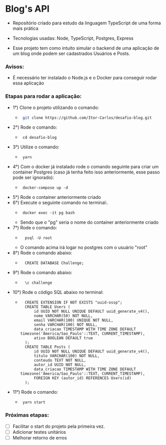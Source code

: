# Blog's API

* Repositório criado para estudo da linguagem TypeScript de uma forma mais prática

* Tecnologias usadas: Node, TypeScript, Postgres, Express

* Esse projeto tem como intuito simular o backend de uma aplicação de um blog onde podem ser cadastrados Usuários e Posts.

### Avisos:
 * É necessário ter instalado o Node.js e o Docker para conseguir rodar essa aplicação

### Etapas para rodar a aplicação:
* 1°) Clone o projeto utilizando o comando:
  - ```sh
     git clone https://github.com/Itor-Carlos/desafio-blog.git
    ```
* 2°) Rode o comando:
  - ```
     cd desafio-blog
    ```
* 3°) Utilize o comando:
  - ```
     yarn
    ```
* 4°) Com o docker já instalado rode o comando seguinte para criar um container Postgres (caso já tenha feito isso anteriormente, esse passo pode ser ignorado):
  - ```
     docker-compose up -d
    ```
* 5°) Rode o container anteriormente criado
* 6°) Execute o seguinte comando no terminal:.
  - ```
     docker exec -it pg bash
    ```
  - Sendo que o "pg" seria o nome do container anteriormente criado
* 7°) Rode o comando:
  - ```
      psql -U root
    ```
  - O comando acima irá logar no postgres com o usuário "root"
* 8°) Rode o comando abaixo:
  - ```
      CREATE DATABASE Challenge;
    ```
* 9°) Rode o comando abaixo:
  - ```
      \c challenge
    ```
* 10°) Rode o código SQL abaixo no terminal:
  - ```
      CREATE EXTENSION IF NOT EXISTS "uuid-ossp";
      CREATE TABLE Users (
          id UUID NOT NULL UNIQUE DEFAULT uuid_generate_v4(),
          nome VARCHAR(50) NOT NULL,
          email VARCHAR(100) UNIQUE NOT NULL,
          senha VARCHAR(100) NOT NULL,
          data_criacao TIMESTAMP WITH TIME ZONE DEFAULT timezone('America/Sao_Paulo'::TEXT, CURRENT_TIMESTAMP),
          ativo BOOLEAN DEFAULT true
      );
      CREATE TABLE Posts (
          id UUID NOT NULL UNIQUE DEFAULT uuid_generate_v4(),
          titulo VARCHAR(100) NOT NULL,
          conteudo TEXT NOT NULL,
          autor_id UUID NOT NULL,
          data_criacao TIMESTAMP WITH TIME ZONE DEFAULT timezone('America/Sao_Paulo'::TEXT, CURRENT_TIMESTAMP),
          FOREIGN KEY (autor_id) REFERENCES Users(id)
      );
    ```
* 11°) Rode o comando:
  - ```
     yarn start
    ```

### Próximas etapas:
* [ ] Facilitar o start do projeto pela primeira vez.
* [ ] Adicionar testes unitários
* [ ] Melhorar retorno de erros
